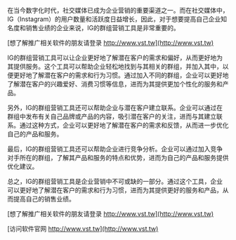 在当今数字化时代，社交媒体已成为企业营销的重要渠道之一。而在社交媒体中，IG（Instagram）的用户数量和活跃度日益增长，因此，对于想要提高自己企业知名度和销售业绩的企业来说，IG的群组营销工具是非常重要的。

[想了解推广相关软件的朋友请登录 http://www.vst.tw](http://www.vst.tw)

IG的群组营销工具可以让企业更好地了解潜在客户的需求和偏好，从而更好地为其提供服务。这个工具可以帮助企业轻松地找到与其相关的群组，并加入其中，以便更好地了解潜在客户的需求和行为习惯。通过加入不同的群组，企业可以更好地了解潜在客户的兴趣爱好、消费习惯等信息，进而为其提供更加个性化的服务和产品。

另外，IG的群组营销工具还可以帮助企业与潜在客户建立联系。企业可以通过在群组中发布有关自己品牌或产品的内容，吸引潜在客户的关注，进而与其建立联系。通过这种方式，企业可以更好地了解潜在客户的需求和反馈，从而进一步优化自己的产品和服务。

最后，IG的群组营销工具还可以帮助企业进行竞争分析。企业可以通过加入竞争对手所在的群组，了解其产品和服务的特点和优势，进而为自己的产品和服务提供优化建议。

总之，IG的群组营销工具是企业营销中不可或缺的一部分。通过这个工具，企业可以更好地了解潜在客户的需求和行为习惯，进而为其提供更好的服务和产品，从而提高自己的销售业绩。

[想了解推广相关软件的朋友请登录 http://www.vst.tw](http://www.vst.tw)


[访问软件官网 http://www.vst.tw](http://www.vst.tw)
